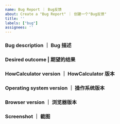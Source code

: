 ```yaml
---
name: Bug Report ｜ Bug反馈
about: Create a "Bug Report" ｜ 创建一个"Bug反馈"
title: ''
labels: ["bug"]
assignees: ''
---
```


<!-- Please fill in these questions. | 请填写以下这些问题。 -->

### Bug description ｜ Bug 描述

### Desired outcome | 期望的结果

### HowCalculator version ｜ HowCalculator 版本

### Operating system version ｜ 操作系统版本

### Browser version ｜ 浏览器版本

### Screenshot ｜ 截图
